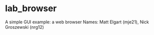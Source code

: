 # lab_browser
A simple GUI example: a web browser
Names: Matt Elgart (mje21), Nick Groszewski (nrg12)